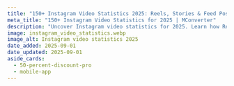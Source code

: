 ```yaml
---
title: "150+ Instagram Video Statistics 2025: Reels, Stories & Feed Posts Breakdown"
meta_title: "150+ Instagram Video Statistics for 2025 | MConverter"
description: "Uncover Instagram video statistics for 2025. Learn how Reels and Stories drive engagement, visibility, and business growth. Read the latest insights now."
image: instagram_video_statistics.webp
image_alt: Instagram video statistics 2025
date_added: 2025-09-01
date_updated: 2025-09-01
aside_cards:
  - 50-percent-discount-pro
  - mobile-app
---
```


